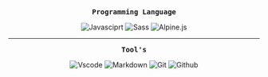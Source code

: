 <p align="center"><samp><strong>Programming Language</strong></samp></p>
<p align="center">
  <img src="https://img.shields.io/badge/-Javasciprt-black?style=for-the-badge&logo=javascript" alt="Javasciprt" />
   <img src="https://img.shields.io/badge/-Sass-pink?style=for-the-badge&logo=sass" alt="Sass" />
  <img src="https://img.shields.io/badge/-Alpine.js-blue?style=for-the-badge&logo=alpine.js" alt="Alpine.js" />
</p>

<hr/>

<p align="center"><samp><strong>Tool's</strong></samp></p>
<p align="center">
  <img src="https://img.shields.io/badge/-vscode-white?style=for-the-badge&logo=Visual-Studio-Code&logoColor=darkblue" alt="Vscode" />
    <img src="https://img.shields.io/badge/-markdown-white?style=for-the-badge&logo=markdown&logoColor=black" alt="Markdown" />
  <img src="https://img.shields.io/badge/-git-gray?style=for-the-badge&logo=git" alt="Git" />
  <img src="https://img.shields.io/badge/-Github-black?style=for-the-badge&logo=github" alt="Github" />
</p>
